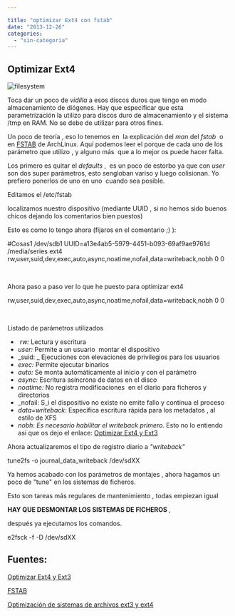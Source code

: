 ```yaml
---

title: "optimizar Ext4 con fstab"
date: "2013-12-26"
categories: 
  - "sin-categoria"
---
```


## Optimizar Ext4

![filesystem](images/filesystem.png)

Toca dar un poco de _vidilla_ a esos discos duros que tengo en modo almacenamiento de diógenes. Hay que especificar que esta parametrización la utilizo para discos duro de almacenamiento y el sistema /tmp en RAM. No se debe de utilizar para otros fines.

Un poco de teoría , eso lo tenemos en  la explicación del _man_ del _fstab_  o en [FSTAB](https://wiki.archlinux.org/index.php/Fstab_%28Espa%C3%B1ol%29 "fstab") de ArchLinux. Aquí podemos leer el porque de cada uno de los parámetro que utilizo , y alguno más  que a lo mejor os puede hacer falta.

Los primero es quitar el _defaults_ ,  es un poco de estorbo ya que con _user_ son dos super parámetros, esto sengloban variso y luego colisionan. Yo prefiero ponerlos de uno en uno  cuando sea posible.

Editamos el /etc/fstab

localizamos nuestro dispositivo (mediante UUID , si no hemos sido buenos chicos dejando los comentarios bien puestos)

Esto es como lo tengo ahora (fijaros en el comentario ;) ):

#Cosas1         /dev/sdb1
UUID=a13e4ab5-5979-4451-b093-69af9ae9761d       /media/series   ext4    rw,user,suid,dev,exec,auto,async,noatime,nofail,data=writeback,nobh     0       0

 

Ahora paso a paso ver lo que he puesto para optimizar ext4

rw,user,suid,dev,exec,auto,async,noatime,nofail,data=writeback,nobh     0       0

 

Listado de parámetros utilizados

-  _rw:_ Lectura y escritura
- _user:_ Permite a un usuario  montar el dispositivo
- _suid: _ Ejecuciones con elevaciones de privilegios para los usuarios
- _exec:_ Permite ejecutar binarios
- _auto:_ Se monta automáticamente al inicio y con el parámetro
- _async:_ Escritura asíncrona de datos en el disco
- _noatime:_ No registra modificaciones  en el diario para ficheros y directorios
- _nofail: S_i el dispositivo no existe no emite fallo y continua el proceso
- _data=writeback:_ Especifica escritura rápida para los metadatos , al estilo de XFS
- _nobh: Es necesario habilitar el writeback primero._ Esto no lo entiendo así que os dejo el enlace: [Optimizar Ext4 y Ext3](https://www.pacorabadan.com/?p=557 "Optimizar Ext4 y Ext3")

Ahora actualizaremos el tipo de registro diario a _"writeback"_

tune2fs -o journal\_data\_writeback /dev/sdXX

Ya hemos acabado con los parámetros de montajes , ahora hagamos un poco de "tune" en los sistemas de ficheros.

Esto son tareas más regulares de mantenimiento , todas empiezan igual

**HAY QUE DESMONTAR LOS SISTEMAS DE FICHEROS** ,

después ya ejecutamos los comandos.

e2fsck -f -D /dev/sdXX

## Fuentes:

[Optimizar Ext4 y Ext3](https://www.pacorabadan.com/?p=557 "Optimizar Ext4 y Ext3")

[FSTAB](https://wiki.archlinux.org/index.php/Fstab_%28Espa%C3%B1ol%29 "fstab")

[Optimización de sistemas de archivos ext3 y ext4](https://www.alcancelibre.org/staticpages/index.php/como-optimizar-ext3 "Optimización de sistemas de archivos ext3 y ext4")

